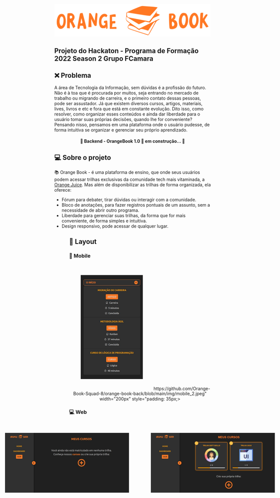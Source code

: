 <p align="center">
  <img alt="BookOrange" title= "#BookOrange" src="https://github.com/Orange-Book-Squad-8/orange-book-back/blob/main/img/logo%20(1).svg".svg>
</p>

<h2>Projeto do Hackaton - Programa de Formação 2022 Season 2 Grupo FCamara</h2>

## :x: Problema

A área de Tecnologia da Informação, sem dúvidas é a profissão do futuro. Não é à toa que é procurada por muitos, seja entrando no mercado de trabalho ou migrando de carreira, e o primeiro contato dessas pessoas, pode ser assustador. Já que existem diversos cursos, artigos, materiais, lives, livros e etc e fora que está em constante evolução. Dito isso, como resolver, como organizar esses conteúdos e ainda dar liberdade para o usuário tomar suas próprias decisões, quando lhe for conveniente? Pensando nisso, pensamos em uma plataforma onde o usuário pudesse, de forma intuitiva se organizar e gerenciar seu próprio aprendizado.

<h4 align="center"> 
	🚧 Backend - OrangeBook 1.0 🚀 em construção... 🚧
</h4>

## 💻 Sobre o projeto

 :books: Orange Book - é uma plataforma de ensino, que onde seus usuários podem acessar trilhas exclusivas da comunidade tech mais vitaminada, a <a href="https://digital.fcamara.com.br/orangejuice">Orange Juice</a>. Mas além de disponibilizar as trilhas de forma organizada, ela oferece:
 
<ul>
  <li>Fórum para debater, tirar dúvidas ou interagir com a comunidade.</li>
  <li>Bloco de anotações, para fazer registros pontuais de um assunto, sem a necessidade de abrir outro programa.</li>
  <li>Liberdade para gerenciar suas trilhas, da forma que for mais conveniente, de forma simples e intuitiva.</li>
  <li>Design responsivo, pode acessar de qualquer lugar.</li>
<ul>
  
## 🎨 Layout

### :iphone: Mobile

<p align="center">
  <img src="https://github.com/Orange-Book-Squad-8/orange-book-back/blob/main/img/mobile_1.jpeg" width="200px" style="padding: 35px;>

  <img src="https://github.com/Orange-Book-Squad-8/orange-book-back/blob/main/img/mobile_2.jpeg" width="200px" style="padding: 35px;>
</p>

### 💻 Web

<p align="center" style="display: flex; align-items: flex-start; justify-content: center; ">
  <img src="https://github.com/Orange-Book-Squad-8/orange-book-back/blob/main/img/web_1.jpeg" width="400px" style="padding: 35px;">

  <img src="https://github.com/Orange-Book-Squad-8/orange-book-back/blob/main/img/web_2.jpeg" width="400px" style="padding: 35px;">
</p>


  
 
  
  
  
  
  
  
  
  
  
  
  
  
  
  
  
  
  
  
